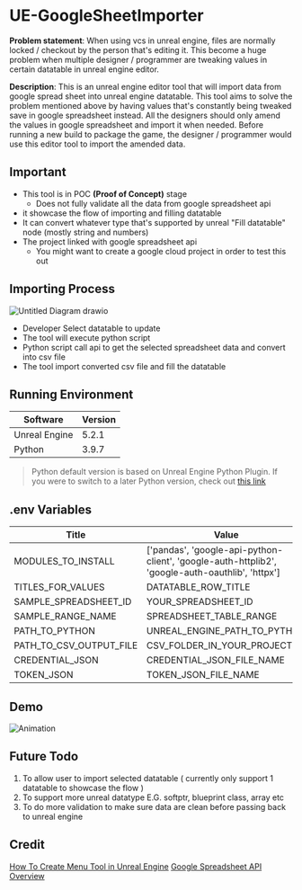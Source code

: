 # UE-GoogleSheetImporter



**Problem statement**: When using vcs in unreal engine, files are normally locked / checkout by the person that's editing it. This become a huge problem when multiple designer / programmer are tweaking values in certain datatable in unreal engine editor.

**Description**: This is an unreal engine editor tool that will import data from google spread sheet into unreal engine datatable. This tool aims to solve the problem mentioned above by having values that's constantly being tweaked save in google spreadsheet instead. All the designers should only amend the values in google spreadsheet and import it when needed. Before running a new build to package the game, the designer / programmer would use this editor tool to import the amended data.

## Important
* This tool is in POC **(Proof of Concept)** stage
    * Does not fully validate all the data from google spreadsheet api
* it showcase the flow of importing and filling datatable 
* It can convert whatever type that's supported by unreal "Fill datatable" node (mostly string and numbers)
* The project linked with google spreadsheet api
   * You might want to create a google cloud project in order to test this out


## Importing Process
![Untitled Diagram drawio](https://github.com/KKKyle97/UE-GoogleSheetImporter/assets/68265288/df02be2c-3b84-48f4-bcdb-526d2ff69fd5)
* Developer Select datatable to update
* The tool will execute python script
* Python script call api to get the selected spreadsheet data and convert into csv file
* The tool import converted csv file and fill the datatable


## Running Environment
| Software      | Version |
| ------------- | ------- |
| Unreal Engine | 5.2.1   |
| Python        | 3.9.7   |
> Python default version is based on Unreal Engine Python Plugin. If you were to switch to a later Python version, check out [this link](https://docs.unrealengine.com/5.2/en-US/scripting-the-unreal-editor-using-python/)

## .env Variables
| Title                   | Value                                                                                           |
| ----------------------- | ------------------------------------------------------------------------------------------------|
| MODULES_TO_INSTALL      | ['pandas', 'google-api-python-client', 'google-auth-httplib2', 'google-auth-oauthlib', 'httpx'] |
| TITLES_FOR_VALUES       | DATATABLE_ROW_TITLE                                                                             |
| SAMPLE_SPREADSHEET_ID   | YOUR_SPREADSHEET_ID                                                                             |
| SAMPLE_RANGE_NAME       | SPREADSHEET_TABLE_RANGE                                                                         |
| PATH_TO_PYTHON          | UNREAL_ENGINE_PATH_TO_PYTHON                                                                    |
| PATH_TO_CSV_OUTPUT_FILE | CSV_FOLDER_IN_YOUR_PROJECT                                                                      |
| CREDENTIAL_JSON         | CREDENTIAL_JSON_FILE_NAME                                                                       |
| TOKEN_JSON              | TOKEN_JSON_FILE_NAME                                                                            |

## Demo
![Animation](https://github.com/KKKyle97/UE-GoogleSheetImporter/assets/68265288/76c30e75-0c48-491d-b007-3488a5e190f2)

## Future Todo
1. To allow user to import selected datatable ( currently only support 1 datatable to showcase the flow )
2. To support more unreal datatype E.G. softptr, blueprint class, array etc
3. To do more validation to make sure data are clean before passing back to unreal engine

## Credit
[How To Create Menu Tool in Unreal Engine](https://lxjk.github.io/2019/10/01/How-to-Make-Tools-in-U-E.html)
[Google Spreadsheet API Overview](https://developers.google.com/sheets/api/guides/concepts)
